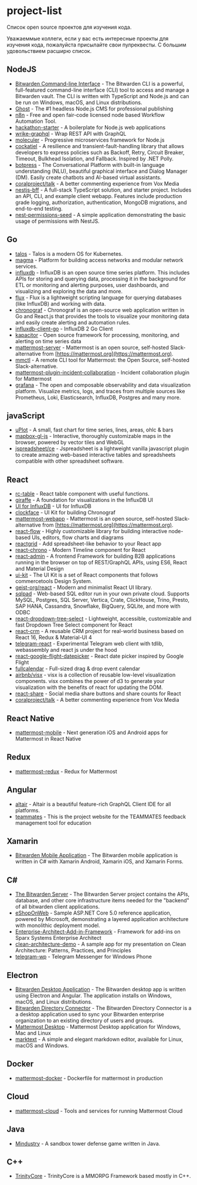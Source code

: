 # project-list

Список open source проектов для изучения кода.

Уважаеммые коллеги, если у вас есть интересные проекты для изучения кода, пожалуйста присылайте свои пулреквесты. С большим удовольствием расширю список.

## NodeJS
* [Bitwarden Command-line Interface](https://github.com/bitwarden/cli) - The Bitwarden CLI is a powerful, full-featured command-line interface (CLI) tool to access and manage a Bitwarden vault. The CLI is written with TypeScript and Node.js and can be run on Windows, macOS, and Linux distributions.
* [Ghost](https://github.com/TryGhost/Ghost) - The #1 headless Node.js CMS for professional publishing
* [n8n](https://github.com/n8n-io/n8n) - Free and open fair-code licensed node based Workflow Automation Tool.
* [hackathon-starter](https://github.com/sahat/hackathon-starter) - A boilerplate for Node.js web applications
* [wrike-graphql](https://github.com/nodkz/wrike-graphql) - Wrap REST API with GraphQL
* [moleculer](https://github.com/moleculerjs/moleculer) - Progressive microservices framework for Node.js
* [cockatiel](https://github.com/connor4312/cockatiel) - A resilience and transient-fault-handling library that allows developers to express policies such as Backoff, Retry, Circuit Breaker, Timeout, Bulkhead Isolation, and Fallback. Inspired by .NET Polly.
* [botpress](https://github.com/botpress/botpress) - The Conversational Platform with built-in language understanding (NLU), beautiful graphical interface and Dialog Manager (DM). Easily create chatbots and AI-based virtual assistants.
* [coralproject/talk](https://github.com/coralproject/talk) - A better commenting experience from Vox Media
* [nestjs-bff](https://github.com/ablestack/nestjs-bff) - A full-stack TypeScript solution, and starter project. Includes an API, CLI, and example client webapp. Features include production grade logging, authorization, authentication, MongoDB migrations, and end-to-end testing.
* [nest-permissions-seed](https://github.com/EndyKaufman/nest-permissions-seed) - A simple application demonstrating the basic usage of permissions with NestJS.
## Go
* [talos](https://github.com/talos-systems/talos) - Talos is a modern OS for Kubernetes.
* [magma](https://github.com/magma/magma) - Platform for building access networks and modular network services.
* [influxdb](https://github.com/influxdata/influxdb) - InfluxDB is an open source time series platform. This includes APIs for storing and querying data, processing it in the background for ETL or monitoring and alerting purposes, user dashboards, and visualizing and exploring the data and more.
* [flux](https://github.com/influxdata/flux) - Flux is a lightweight scripting language for querying databases (like InfluxDB) and working with data.
* [chronograf](https://github.com/influxdata/chronograf) - Chronograf is an open-source web application written in Go and React.js that provides the tools to visualize your monitoring data and easily create alerting and automation rules.
* [influxdb-client-go](https://github.com/influxdata/influxdb-client-go) - InfluxDB 2 Go Client
* [kapacitor](https://github.com/influxdata/kapacitor) - Open source framework for processing, monitoring, and alerting on time series data
* [mattermost-server](https://github.com/mattermost/mattermost-server) - Mattermost is an open source, self-hosted Slack-alternative from [https://mattermost.org](https://mattermost.org). 
* [mmctl](https://github.com/mattermost/mmctl) - A remote CLI tool for Mattermost: the Open Source, self-hosted Slack-alternative.
* [mattermost-plugin-incident-collaboration](https://github.com/mattermost/mattermost-plugin-incident-collaboration) - Incident collaboration plugin for Mattermost
* [grafana](https://github.com/grafana/grafana) - The open and composable observability and data visualization platform. Visualize metrics, logs, and traces from multiple sources like Prometheus, Loki, Elasticsearch, InfluxDB, Postgres and many more.
## javaScript
* [uPlot](https://github.com/leeoniya/uPlot) - A small, fast chart for time series, lines, areas, ohlc & bars
* [mapbox-gl-js](https://github.com/mapbox/mapbox-gl-js) - Interactive, thoroughly customizable maps in the browser, powered by vector tiles and WebGL
* [jspreadsheet/ce](https://github.com/jspreadsheet/ce) - Jspreadsheet is a lightweight vanilla javascript plugin to create amazing web-based interactive tables and spreadsheets compatible with other spreadsheet software.
## React
* [rc-table](https://github.com/react-component/table) - React table component with useful functions.
* [giraffe](https://github.com/influxdata/giraffe) - A foundation for visualizations in the InfluxDB UI
* [UI for InfluxDB](https://github.com/influxdata/ui) - UI for InfluxDB
* [clockface](https://github.com/influxdata/clockface) - UI Kit for building Chronograf
* [mattermost-webapp](https://github.com/mattermost/mattermost-webapp) - Mattermost is an open source, self-hosted Slack-alternative from [https://mattermost.org](https://mattermost.org).
* [react-flow](https://github.com/wbkd/react-flow) - Highly customizable library for building interactive node-based UIs, editors, flow charts and diagrams
* [reactgrid](https://github.com/silevis/reactgrid) - Add spreadsheet-like behavior to your React app
* [react-chrono](https://github.com/prabhuignoto/react-chrono) - Modern Timeline component for React
* [react-admin](https://github.com/marmelab/react-admin) - A frontend Framework for building B2B applications running in the browser on top of REST/GraphQL APIs, using ES6, React and Material Design
* [ui-kit](https://github.com/commercetools/ui-kit) - The UI Kit is a set of React components that follows commercetools Design System.
* [geist-org/react](https://github.com/geist-org/react) - Modern and minimalist React UI library.
* [sqlpad](https://github.com/sqlpad/sqlpad) - Web-based SQL editor run in your own private cloud. Supports MySQL, Postgres, SQL Server, Vertica, Crate, ClickHouse, Trino, Presto, SAP HANA, Cassandra, Snowflake, BigQuery, SQLite, and more with ODBC
* [react-dropdown-tree-select](https://github.com/dowjones/react-dropdown-tree-select) - Lightweight, accessible, customizable and fast Dropdown Tree Select component for React
* [react-crm](https://github.com/harryho/react-crm) - A reusable CRM project for real-world business based on React 16, Redux & Material-UI 4
* [telegram-react](https://github.com/evgeny-nadymov/telegram-react) - Experimental Telegram web client with tdlib, webassembly and react js under the hood
* [react-google-flight-datepicker](https://github.com/JSLancerTeam/react-google-flight-datepicker) - React date picker inspired by Google Flight
* [fullcalendar](https://github.com/fullcalendar/fullcalendar) - Full-sized drag & drop event calendar
* [airbnb/visx](https://github.com/airbnb/visx) - visx is a collection of reusable low-level visualization components. visx combines the power of d3 to generate your visualization with the benefits of react for updating the DOM.
* [react-share](https://github.com/nygardk/react-share) - Social media share buttons and share counts for React
* [coralproject/talk](https://github.com/coralproject/talk) - A better commenting experience from Vox Media
## React Native
* [mattermost-mobile](https://github.com/mattermost/mattermost-mobile) - Next generation iOS and Android apps for Mattermost in React Native
## Redux
* [mattermost-redux](https://github.com/mattermost/mattermost-redux) - Redux for Mattermost 
## Angular
* [altair](https://github.com/imolorhe/altair) - Altair is a beautiful feature-rich GraphQL Client IDE for all platforms.
* [teammates](https://github.com/TEAMMATES/teammates) - This is the project website for the TEAMMATES feedback management tool for education
## Xamarin
* [Bitwarden Mobile Application](https://github.com/bitwarden/mobile) - The Bitwarden mobile application is written in C# with Xamarin Android, Xamarin iOS, and Xamarin Forms.
## C#
* [The Bitwarden Server](https://github.com/bitwarden/server) - The Bitwarden Server project contains the APIs, database, and other core infrastructure items needed for the "backend" of all bitwarden client applications.
* [eShopOnWeb](https://github.com/dotnet-architecture/eShopOnWeb) - Sample ASP.NET Core 5.0 reference application, powered by Microsoft, demonstrating a layered application architecture with monolithic deployment model.
* [Enterprise-Architect-Add-in-Framework](https://github.com/GeertBellekens/Enterprise-Architect-Add-in-Framework) - Framework for add-ins on Sparx Systems Enterprise Architect
* [clean-architecture-demo](https://github.com/matthewrenze/clean-architecture-demo) - A sample app for my presentation on Clean Architecture: Patterns, Practices, and Principles
* [telegram-wp](https://github.com/evgeny-nadymov/telegram-wp) - Telegram Messenger for Windows Phone
## Electron
* [Bitwarden Desktop Application](https://github.com/bitwarden/desktop) - The Bitwarden desktop app is written using Electron and Angular. The application installs on Windows, macOS, and Linux distributions.
* [Bitwarden Directory Connector](https://github.com/bitwarden/directory-connector) - The Bitwarden Directory Connector is a a desktop application used to sync your Bitwarden enterprise organization to an existing directory of users and groups.
* [Mattermost Desktop](https://github.com/mattermost/desktop) - Mattermost Desktop application for Windows, Mac and Linux
* [marktext](https://github.com/marktext/marktext) - A simple and elegant markdown editor, available for Linux, macOS and Windows.
## Docker
* [mattermost-docker](https://github.com/mattermost/mattermost-docker) - Dockerfile for mattermost in production
## Cloud
* [mattermost-cloud](https://github.com/mattermost/mattermost-cloud) - Tools and services for running Mattermost Cloud
## Java
* [Mindustry](https://github.com/Anuken/Mindustry) - A sandbox tower defense game written in Java.
## C++
* [TrinityCore](https://github.com/TrinityCore/TrinityCore) - TrinityCore is a MMORPG Framework based mostly in C++.